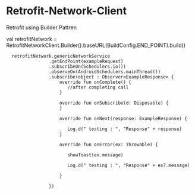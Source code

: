 # Retrofit-Network-Client
Retrofit using Builder Pattren


 val retrofitNetwork = RetrofitNetworkClient.Builder().baseURL(BuildConfig.END_POINT).build()

      retrofitNetwork.genericNetworkService
                    .getEndPoint(exampleRequest)
                    .subscribeOn(Schedulers.io())
                    .observeOn(AndroidSchedulers.mainThread())
                    .subscribe(object : Observer<ExampleResponse> {
                        override fun onComplete() {
                           //after completing call
                        }

                        override fun onSubscribe(d: Disposable) {
                        }

                        override fun onNext(response: ExampleResponse) {
                           
                           Log.d(" testing : ", "Response" + response)
                        }

                        override fun onError(ex: Throwable) {
                           
                           showToast(ex.message)
                         
                           Log.d(" testing : ", "Response" + ex?.message)
                           
                        }

                    })
